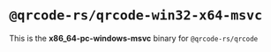 # `@qrcode-rs/qrcode-win32-x64-msvc`

This is the **x86_64-pc-windows-msvc** binary for `@qrcode-rs/qrcode`
